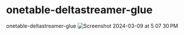# onetable-deltastreamer-glue
onetable-deltastreamer-glue
![Screenshot 2024-03-09 at 5 07 30 PM](https://github.com/soumilshah1995/onetable-deltastreamer-glue/assets/39345855/90e8ef71-5a5f-4ced-bf5a-045411a7d0c9)
